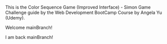 This is the Color Sequence Game (Improved Interface) - Simon Game Challenge guide by the Web Development BootCamp Course by Angela Yu (Udemy). 

Welcome mainBranch! 

I am back mainBranch!